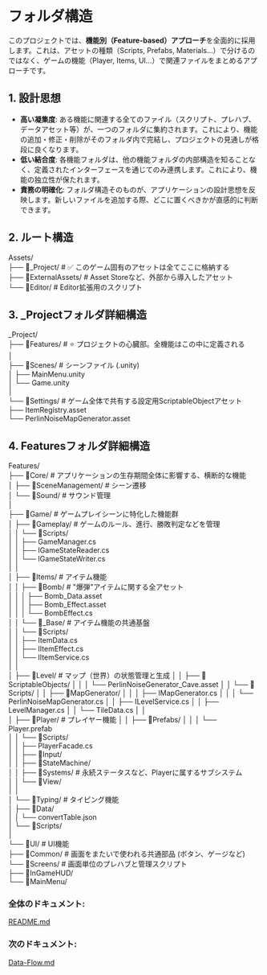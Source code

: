 # **フォルダ構造**

このプロジェクトでは、**機能別（Feature-based）アプローチ**を全面的に採用します。これは、アセットの種類（Scripts, Prefabs, Materials...）で分けるのではなく、ゲームの機能（Player, Items, UI...）で関連ファイルをまとめるアプローチです。

## **1\. 設計思想**

* **高い凝集度**: ある機能に関連する全てのファイル（スクリプト、プレハブ、データアセット等）が、一つのフォルダに集約されます。これにより、機能の追加・修正・削除がそのフォルダ内で完結し、プロジェクトの見通しが格段に良くなります。  
* **低い結合度**: 各機能フォルダは、他の機能フォルダの内部構造を知ることなく、定義されたインターフェースを通じてのみ連携します。これにより、機能の独立性が保たれます。  
* **責務の明確化**: フォルダ構造そのものが、アプリケーションの設計思想を反映します。新しいファイルを追加する際、どこに置くべきかが直感的に判断できます。

## **2\. ルート構造**

Assets/  
├── 📂\_Project/      \# ✅ このゲーム固有のアセットは全てここに格納する  
├── 📂ExternalAssets/  \# Asset Storeなど、外部から導入したアセット  
└── 📂Editor/        \# Editor拡張用のスクリプト

## **3\. \_Projectフォルダ詳細構造**

\_Project/  
├── 📂Features/         \# ⭐ プロジェクトの心臓部。全機能はこの中に定義される  
│  
├── 📂Scenes/           \# シーンファイル (.unity)  
│   ├── MainMenu.unity  
│   └── Game.unity  
│  
└── 📂Settings/         \# ゲーム全体で共有する設定用ScriptableObjectアセット  
    ├── ItemRegistry.asset  
    └── PerlinNoiseMapGenerator.asset

## **4\. Featuresフォルダ詳細構造**

Features/  
├── 📂Core/                 \# アプリケーションの生存期間全体に影響する、横断的な機能  
│   ├── 📂SceneManagement/    \# シーン遷移  
│   └── 📂Sound/              \# サウンド管理  
│  
├── 📂Game/                 \# ゲームプレイシーンに特化した機能群  
│   ├── 📂Gameplay/           \# ゲームのルール、進行、勝敗判定などを管理  
│   │   └── 📂Scripts/  
│   │       ├── GameManager.cs  
│   │       ├── IGameStateReader.cs  
│   │       └── IGameStateWriter.cs  
│   │  
│   ├── 📂Items/              \# アイテム機能  
│   │   ├── 📂Bomb/             \# "爆弾"アイテムに関する全アセット  
│   │   │   ├── Bomb\_Data.asset  
│   │   │   ├── Bomb\_Effect.asset  
│   │   │   └── BombEffect.cs  
│   │   └── 📂\_Base/            \# アイテム機能の共通基盤  
│   │       └── 📂Scripts/  
│   │           ├── ItemData.cs  
│   │           ├── IItemEffect.cs  
│   │           └── IItemService.cs  
│   │  
│   ├── 📂Level/              \# マップ（世界）の状態管理と生成
│   │   ├── 📂ScriptableObjects/
│   │   │   └── PerlinNoiseGenerator_Cave.asset
│   │   └── 📂Scripts/
│   │       ├── 📂MapGenerator/
│   │       │   ├── IMapGenerator.cs
│   │       │   └── PerlinNoiseMapGenerator.cs
│   │       ├── ILevelService.cs
│   │       ├── LevelManager.cs
│   │       └── TileData.cs
│   │  
│   ├── 📂Player/             \# プレイヤー機能
│   │   ├── 📂Prefabs/
│   │   │   └── Player.prefab  
│   │   └── 📂Scripts/  
│   │       ├── PlayerFacade.cs  
│   │       ├── 📂Input/  
│   │       ├── 📂StateMachine/  
│   │       ├── 📂Systems/      \# 永続ステータスなど、Playerに属するサブシステム  
│   │       └── 📂View/  
│   │  
│   └── 📂Typing/             \# タイピング機能  
│       ├── 📂Data/  
│       │   └── convertTable.json  
│       └── 📂Scripts/  
│  
└── 📂UI/                   \# UI機能  
    ├── 📂Common/             \# 画面をまたいで使われる共通部品 (ボタン、ゲージなど)  
    └── 📂Screens/            \# 画面単位のプレハブと管理スクリプト  
        ├── 📂InGameHUD/  
        └── 📂MainMenu/

### **全体のドキュメント:**　
[README.md](./README.md)
### **次のドキュメント:**
[Data-Flow.md](./Data-Flow.md)